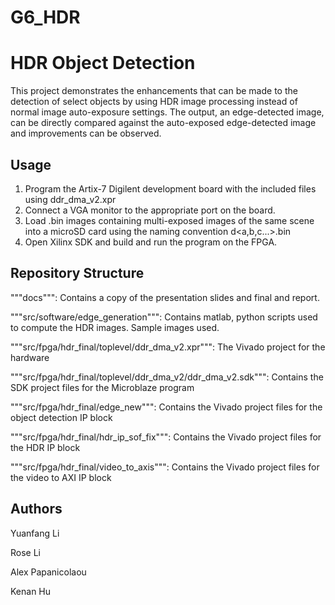 # G6_HDR

HDR Object Detection
=======================================================================================

This project demonstrates the enhancements that can be made to the detection of select objects by using HDR image processing instead of normal image auto-exposure settings. The output, an edge-detected image, can be directly compared against the auto-exposed edge-detected image and improvements can be observed.

Usage
-----

1. Program the Artix-7 Digilent development board with the included files using ddr_dma_v2.xpr
2. Connect a VGA monitor to the appropriate port on the board.
3. Load .bin images containing multi-exposed images of the same scene into a microSD card using the naming convention d<a,b,c...>.bin
4. Open Xilinx SDK and build and run the program on the FPGA.

Repository Structure
--------------------

"""docs""": Contains a copy of the presentation slides and final and report.

"""src/software/edge_generation""": Contains matlab, python scripts used to compute the HDR images. Sample images used.

"""src/fpga/hdr_final/toplevel/ddr_dma_v2.xpr""": The Vivado project for the hardware

"""src/fpga/hdr_final/toplevel/ddr_dma_v2/ddr_dma_v2.sdk""": Contains the SDK project files for the Microblaze program

"""src/fpga/hdr_final/edge_new""": Contains the Vivado project files for the object detection IP block

"""src/fpga/hdr_final/hdr_ip_sof_fix""": Contains the Vivado project files for the HDR IP block

"""src/fpga/hdr_final/video_to_axis""": Contains the Vivado project files for the video to AXI IP block

Authors
-------

Yuanfang Li

Rose Li

Alex Papanicolaou

Kenan Hu
